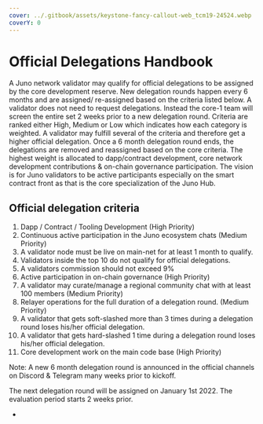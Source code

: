 ```yaml
---
cover: ../.gitbook/assets/keystone-fancy-callout-web_tcm19-24524.webp
coverY: 0
---
```


# Official Delegations Handbook

A Juno network validator may qualify for official delegations to be assigned by the core development reserve. New delegation rounds happen every 6 months and are assigned/ re-assigned based on the criteria listed below. A validator does not need to request delegations. Instead the core-1 team will screen the entire set 2 weeks prior to a new delegation round. Criteria are ranked either High, Medium or Low which indicates how each category is weighted. A validator may fulfill several of the criteria and therefore get a higher official delegation. Once a 6 month delegation round ends, the delegations are removed and reassigned based on the core criteria. The highest weight is allocated to dapp/contract development, core network development contributions & on-chain governance participation. The vision is for Juno validators to be active participants especially on the smart contract front as that is the core specialization of the Juno Hub.

## &#x20;                 Official delegation criteria&#x20;

1. Dapp / Contract / Tooling Development (High Priority)
2. Continuous active participation in the Juno ecosystem chats (Medium Priority)
3. A validator node must be live on main-net for at least 1 month to qualify.
4. Validators inside the top 10 do not qualify for official delegations.
5. A validators commission should not exceed 9%
6. Active participation in on-chain governance (High Priority)
7. A validator may curate/manage a regional community chat with at least 100 members (Medium Priority)
8. Relayer operations for the full duration of a delegation round. (Medium Priority)
9. A validator that gets soft-slashed more than 3 times during a delegation round loses his/her official delegation.
10. A validator that gets hard-slashed 1 time during a delegation round loses his/her official delegation.
11. Core development work on the main code base (High Priority)



Note: A new 6 month delegation round is announced in the official channels on Discord & Telegram many weeks prior to kickoff.

The next delegation round will be assigned on January 1st 2022. The evaluation period starts 2 weeks prior.

*









